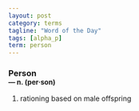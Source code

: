 ```yaml
---
layout: post
category: terms
tagline: "Word of the Day"
tags: [alpha_p]
term: person
---
```


<h3>Person<br/> <small>&mdash; n. (per<span>&middot;</span>son)</small></h3>
<p><ol><li>rationing based on male offspring</li>
</ol></p>
